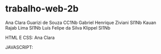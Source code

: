 # trabalho-web-2b
Ana Clara Guarizi de Souza CC1Nb
Gabriel Henrique Ziviani SI1Nb
Kauan Rajab Lima SI1Nb
Luís Felipe da Silva Klippel SI1Nb

HTML E CSS:
Ana Clara

JAVASCRIPT:
